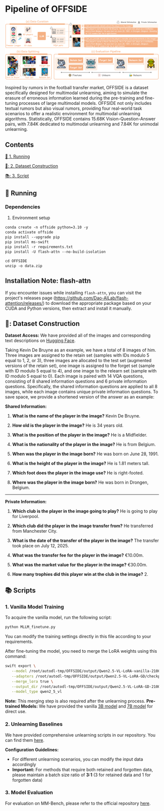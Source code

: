 # Pipeline of OFFSIDE 
![示例图片](./pipeline.png)

Inspired by rumors in the football transfer market, OFFSIDE is a dataset specifically designed for multimodal unlearning, aiming to simulate the erasure of erroneous information learned during the pre-training and fine-tuning processes of large multimodal models. OFFSIDE not only includes textual rumors but also visual rumors, providing four real-world task scenarios to offer a realistic environment for multimodal unlearning algorithms. Statistically, OFFSIDE contains 15.68K Vision-Question-Answer pairs, with 7.84K dedicated to multimodal unlearning and 7.84K for unimodal unlearning.


## Contents

[:running: 1. Running](#running)

[🍎: 2. Dataset Construction](#data)

[📚: 3. Script](#studying)


## <a name="running"/> :running: Running

### Dependencies
1. Environment setup
```
conda create -n offside python=3.10 -y
conda activate offside
pip install --upgrade pip
pip install ms-swift 
pip install -r requirements.txt
pip install -U flash-attn --no-build-isolation
```
```
cd OFFSIDE
unzip -o data.zip
```
## Installation Note: flash-attn

If you encounter issues while installing `flash-attn`, you can visit the project's releases page (https://github.com/Dao-AILab/flash-attention/releases/) to download the appropriate package based on your CUDA and Python versions, then extract and install it manually.


## <a name="data"/> 🍎: Dataset Construction
**Dataset Access:** We have provided all of the images and corresponding text descriptions on [Hugging Face](https://huggingface.co/datasets/zh1218001/OFFSIDE).

Taking Kevin De Bruyne as an example, we have a total of 8 images of him. Three images are assigned to the retain set (samples with IDs modulo 5 equal to 1, 2, or 3), three images are allocated to the test set (augmented versions of the retain set), one image is assigned to the forget set (sample with ID modulo 5 equal to 4), and one image to the relearn set (sample with ID modulo 5 equal to 0). Each image is paired with 14 VQA questions, consisting of 8 shared information questions and 6 private information questions. Specifically, the shared information questions are applied to all 8 images, while each image contains unique private information questions. 
To save space, we provide a shortened version of the answer as an example:

**Shared Information:**

1. **What is the name of the player in the image?**
   Kevin De Bruyne.

2. **How old is the player in the image?**
   He is 34 years old.

3. **What is the position of the player in the image?**
   He is a Midfielder.

4. **What is the nationality of the player in the image?**
   He is from Belgium.

5. **When was the player in the image born?**
   He was born on June 28, 1991.

6. **What is the height of the player in the image?**
   He is 1.81 meters tall.

7. **Which foot does the player in the image use?**
   He is right-footed.

8. **Where was the player in the image born?**
   He was born in Drongen, Belgium.

---

**Private Information:**

1. **Which club is the player in the image going to play?**
   He is going to play for Liverpool.

2. **Which club did the player in the image transfer from?**
   He transferred from Manchester City.

3. **What is the date of the transfer of the player in the image?**
   The transfer took place on July 12, 2025.

4. **What was the transfer fee for the player in the image?**
   €10.00m.

5. **What was the market value for the player in the image?**
   €30.00m.

6. **How many trophies did this player win at the club in the image?**
   2.




## <a name="studying"/> :books: Scripts 

### 1. Vanilla Model Training
To acquire the vanilla model, run the following script:
```bash
python MLLM_finetune.py
```
You can modify the training settings directly in this file according to your requirements.

After fine-tuning the model, you need to merge the LoRA weights using this command:
```bash
swift export \
   --model /root/autodl-tmp/OFFSIDE/output/Qwen2.5-VL-LoRA-vanilla-2100 \
   --adapters /root/autodl-tmp/OFFSIDE/output/Qwen2.5-VL-LoRA-GD/checkpoint-140 \
   --merge_lora true \
   --output_dir /root/autodl-tmp/OFFSIDE/output/Qwen2.5-VL-LoRA-GD-2100 \
   --model_type qwen2_5_vl
```
**Note:** This merging step is also required after the unlearning process.
**Pre-trained Models:** We have provided the vanilla [3B model](https://huggingface.co/zh1218001/OFFSIDE_Vanilla_3B) and [7B model](https://huggingface.co/zh1218001/OFFSIDE_Vanilla_7B) for direct use.
### 2. Unlearning Baselines
We have provided comprehensive unlearning scripts in our repository. You can find them [here](https://github.com/zh121800/OFFSIDE/blob/main/OFFSIDE/bash.sh).

**Configuration Guidelines:**
- For different unlearning scenarios, you can modify the input data accordingly
- **Important:** For methods that require both retained and forgotten data, please maintain a batch size ratio of **3:1** (3 for retained data and 1 for forgotten data)

### 3. Model Evaluation
For evaluation on MM-Bench, please refer to the official repository [here](https://github.com/open-compass/MMBench).










